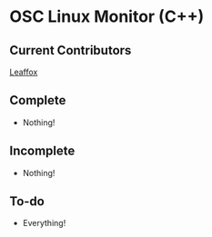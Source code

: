 OSC Linux Monitor (C++)
=======================

Current Contributors
--------------------
[Leaffox](https://github.com/leaffox)

Complete
-----------------------
- Nothing!

Incomplete
-----------------------
- Nothing!

To-do
-----------------------
- Everything!